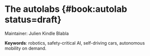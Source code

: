 # The autolabs {#book:autolab status=draft}

Maintainer: Julien Kindle
Blabla


**Keywords**: robotics, safety-critical AI, self-driving cars, autonomous mobility on demand.
